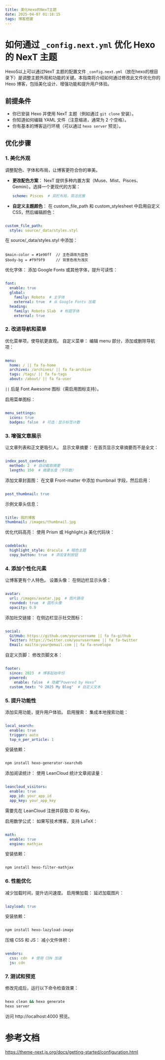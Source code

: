 ```yaml
---
title: 美化Hexo的NexT主题
date: 2025-04-07 01:18:15
tags: 博客搭建
---
```


# 如何通过 `_config.next.yml` 优化 Hexo 的 NexT 主题

Hexo5以上可以通过NexT 主题的配置文件 `_config.next.yml`（放在hexo的根目录下）是调整主题外观和功能的关键。本指南将介绍如何通过修改此文件优化你的 Hexo 博客，包括美化设计、增强功能和提升用户体验。

<!-- more -->

## 前提条件
- 你已安装 Hexo 并使用 NexT 主题（例如通过 `git clone` 安装）。
- 你知道如何编辑 YAML 文件（注意缩进，通常为 2 个空格）。
- 你有基本的博客运行环境（可以通过 `hexo server` 预览）。

## 优化步骤

### 1. 美化外观
调整配色、字体和布局，让博客更符合你的审美。

- **更改配色方案**：
  NexT 提供多种内置方案（Muse、Mist、Pisces、Gemini）。选择一个更现代的方案：
  ```yaml
  scheme: Pisces  # 双栏布局，简洁优雅
  ```

- **自定义主题颜色**：
在 custom_file_path 和 custom_stylesheet 中启用自定义 CSS，然后编辑颜色：
```yaml

custom_file_path:
  style: source/_data/styles.styl
```
在 source/_data/styles.styl 中添加：
```stylus

$main-color = #1e90ff  // 主色调改为蓝色
$body-bg = #f9f9f9     // 背景色改为浅灰
```
优化字体：
添加 Google Fonts 或其他字体，提升可读性：
```yaml

font:
  enable: true
  global:
    family: Roboto  # 主字体
    external: true  # 从 Google Fonts 加载
  heading:
    family: Roboto Slab  # 标题字体
    external: true
```
### 2. 改进导航和菜单
优化菜单项，使导航更直观。
自定义菜单：
编辑 menu 部分，添加或删除导航项：
```yaml

menu:
  home: / || fa fa-home
  archives: /archives/ || fa fa-archive
  tags: /tags/ || fa fa-tags
  about: /about/ || fa fa-user
```
`||` 后是 Font Awesome 图标（需启用图标支持）。

启用菜单图标：
```yaml

menu_settings:
  icons: true
  badges: false  # 可选：显示标签计数
```
### 3. 增强文章展示
让文章列表和正文更吸引人。
显示文章摘要：
在首页显示文章摘要而不是全文：
```yaml

index_post_content:
  method: 2  # 自动截取摘要
  length: 150  # 摘要长度（字符数）
```
添加文章封面图：
在文章 Front-matter 中添加 thumbnail 字段，然后启用：
```yaml

post_thumbnail: true
```
示例文章头信息：
```yaml

title: 我的博客
thumbnail: /images/thumbnail.jpg
```
优化代码高亮：
使用 Prism 或 Highlight.js 美化代码块：
```yaml

codeblock:
  highlight_style: dracula  # 暗色主题
  copy_button: true  # 添加复制按钮
```
### 4. 添加个性化元素
让博客更有个人特色。
设置头像：
在侧边栏显示头像：
```yaml

avatar:
  url: /images/avatar.jpg  # 图片路径
  rounded: true  # 圆形头像
  opacity: 0.9
```
添加社交链接：
在侧边栏显示社交图标：
```yaml

social:
  GitHub: https://github.com/yourusername || fa fa-github
  Twitter: https://twitter.com/yourusername || fa fa-twitter
  Email: mailto:your@email.com || fa fa-envelope
```
自定义页脚：
修改页脚文本：
```yaml

footer:
  since: 2023  # 博客起始年份
  powered:
    enable: false  # 隐藏“Powered by Hexo”
  custom_text: "© 2025 My Blog"  # 自定义文本
```
### 5. 提升功能性
添加实用功能，提升用户体验。
启用搜索：
集成本地搜索功能：
```yaml

local_search:
  enable: true
  trigger: auto
  top_n_per_article: 1
```
安装依赖：
```bash

npm install hexo-generator-searchdb
```
添加阅读统计：
使用 LeanCloud 统计文章阅读量：
```yaml

leancloud_visitors:
  enable: true
  app_id: your_app_id
  app_key: your_app_key
```
需要先在 LeanCloud 注册并获取 ID 和 Key。

启用数学公式：
如果写技术博客，支持 LaTeX：
```yaml

math:
  enable: true
  engine: mathjax
```
安装依赖：
```bash

npm install hexo-filter-mathjax
```
### 6. 性能优化
减少加载时间，提升访问速度。
启用懒加载：
延迟加载图片：
```yaml

lazyload: true
```
安装依赖：
```bash

npm install hexo-lazyload-image
```
压缩 CSS 和 JS：
减小文件体积：
```yaml

vendors:
  css: cdn  # 使用 CDN 加速
  js: cdn
```
### 7. 测试和预览
修改完成后，运行以下命令检查效果：
```bash

hexo clean && hexo generate
hexo server
```
访问 http://localhost:4000 预览。


# 参考文档
https://theme-next.js.org/docs/getting-started/configuration.html